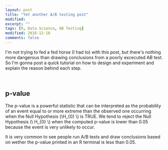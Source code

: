 ```yaml
---
layout: post
title: "Yet another A/B testing post"
modified:
excerpt: ""
tags: [R, Data Science, AB Testing]
modified: 2018-12-10
comments: false
---
```



I'm not trying to fed a fed horse (I had to) with this post, but there's nothing more dangerous than drawing conclusions from a poorly excecuted AB test. So I'm gonna post a quick tutorial on how to design and experiment and explain the reason behind each step.

<br>

## p-value
The p-value is a powerful statistic that can be interpreted as the probability of an event equal to or more extreme than the observed one occurring when the Null Hypothesis (\\H_{0} \\) is TRUE. We tend to reject the Null Hypothesis (\\ H_{0} \\) when the computed p-value is lower than 0.05 because the event is very unlikely to occur.

It is very common to see people run A/B tests and draw conclusions based on wether the p-value printed in an R terminal is less than 0.05.  
